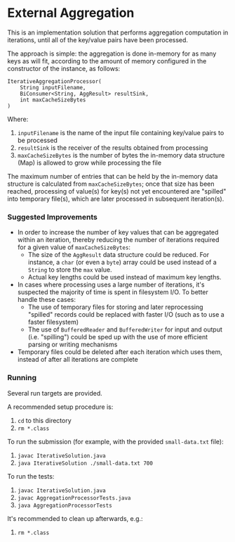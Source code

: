 # External Aggregation

This is an implementation solution that performs aggregation computation 
in iterations, until all of the key/value pairs have been processed.

The approach is simple: the aggregation is done in-memory for as many 
keys as will fit, according to the amount of memory configured in the
constructor of the instance, as follows:

```
IterativeAggregationProcessor(
    String inputFilename,
    BiConsumer<String, AggResult> resultSink,
    int maxCacheSizeBytes
)
```

Where:
1. `inputFilename` is the name of the input file containing key/value pairs to be processed
1. `resultSink` is the receiver of the results obtained from processing
1. `maxCacheSizeBytes` is the number of bytes the in-memory data structure (Map) is allowed to grow while processing the file

The maximum number of entries that can be held by the in-memory data structure is calculated from `maxCacheSizeBytes`;
once that size has been reached, processing of value(s) for key(s) not yet encountered are "spilled"
into temporary file(s), which are later processed in subsequent iteration(s).

### Suggested Improvements

- In order to increase the number of key values that can be aggregated within an iteration, thereby reducing the number of
  iterations required for a given value of `maxCacheSizeBytes`:
    - The size of the `AggResult` data structure could be reduced.  For instance, a `char` (or even a `byte`) array
    could be used instead of a `String` to store the `max` value.
    - Actual key lengths could be used instead of maximum key lengths.
- In cases where processing uses a large number of iterations, it's suspected the majority of time is spent in filesystem I/O.
To better handle these cases:
    - The use of temporary files for storing and later reprocessing "spilled" records could be replaced with faster I/O (such
as to use a faster filesystem)
    - The use of `BufferedReader` and `BufferedWriter` for input and output (i.e. "spilling") could be sped up with the use of
more efficient parsing or writing mechanisms
- Temporary files could be deleted after each iteration which uses them, instead of after all iterations are complete 

### Running

Several run targets are provided.  

A recommended setup procedure is:
1. `cd` to this directory
1. `rm *.class`

To run the submission (for example, with the provided `small-data.txt` file):
1. `javac IterativeSolution.java`
1. `java IterativeSolution ./small-data.txt 700`

To run the tests:
1. `javac IterativeSolution.java`
1. `javac AggregationProcessorTests.java`
1. `java AggregationProcessorTests`

It's recommended to clean up afterwards, e.g.:
1. `rm *.class`

